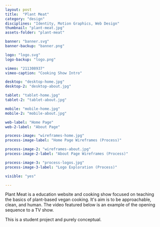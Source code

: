 ```yaml
---
layout: post
title:  "Plant Meat"
category: "design"
disciplines: "Identity, Motion Graphics, Web Design"
thumbnail: "plant-meat.jpg"
assets-folder: "plant-meat"

banner: "banner.svg"
banner-backup: "banner.png"

logo: "logo.svg"
logo-backup: "logo.png"

vimeo: "211308937"
vimeo-caption: "Cooking Show Intro"

desktop: "desktop-home.jpg"
desktop-2: "desktop-about.jpg"

tablet: "tablet-home.jpg"
tablet-2: "tablet-about.jpg"

mobile: "mobile-home.jpg"
mobile-2: "mobile-about.jpg"

web-label: "Home Page"
web-2-label: "About Page"

process-image: "wireframes-home.jpg"
process-image-label: "Home Page Wireframes (Process)"

process-image-2: "wireframes-about.jpg"
process-image-2-label: "About Page Wireframes (Process)"

process-image-3: "process-logos.jpg"
process-image-3-label: "Logo Exploration (Process)"

visible: "yes"

---
```


Plant Meat is a education website and cooking show focused on teaching the basics of plant-based vegan cooking. It's aim is to be approachable, clean, and human. The video featured below is an example of the opening sequence to a TV show.

This is a student project and purely conceptual. 
